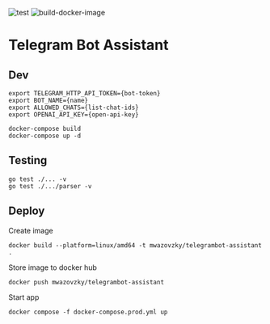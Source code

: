 ![test](https://github.com/mwazovzky/telegrambot-assistant/actions/workflows/test.yml/badge.svg)
![build-docker-image](https://github.com/mwazovzky/telegrambot-assistant/actions/workflows/build-docker-image.yml/badge.svg)

# Telegram Bot Assistant

## Dev

```
export TELEGRAM_HTTP_API_TOKEN={bot-token}
export BOT_NAME={name}
export ALLOWED_CHATS={list-chat-ids}
export OPENAI_API_KEY={open-api-key}

docker-compose build
docker-compose up -d
```

## Testing

```
go test ./... -v
go test ./.../parser -v
```

## Deploy

Create image

```
docker build --platform=linux/amd64 -t mwazovzky/telegrambot-assistant .
```

Store image to docker hub

```
docker push mwazovzky/telegrambot-assistant
```

Start app

```
docker compose -f docker-compose.prod.yml up
```
